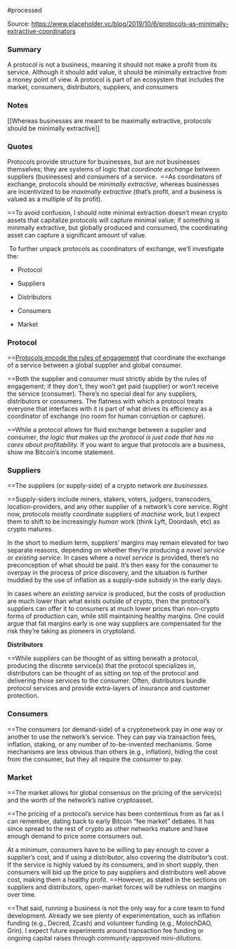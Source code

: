 #processed 

Source: https://www.placeholder.vc/blog/2019/10/6/protocols-as-minimally-extractive-coordinators

### Summary
A protocol is not a business, meaning it should not make a profit from its service. Although it should add value, it should be minimally extractive from a money point of view. A protocol is part of an ecosystem that includes the market, consumers, distributors, suppliers, and consumers
### Notes
[[Whereas businesses are meant to be maximally extractive, protocols should be minimally extractive]]

### Quotes
Protocols provide structure for businesses, but are _not_ businesses themselves; they are systems of logic that _coordinate exchange_ between suppliers (businesses) and consumers of a service.  ==As coordinators of exchange, protocols should be _minimally extractive_, whereas businesses are incentivized to be _maximally extractive_ (that’s profit, and a business is valued as a multiple of its profit).


==To avoid confusion, I should note minimal extraction doesn’t mean crypto assets that capitalize protocols will capture minimal value; if something is minimally extractive, but globally produced and consumed, the coordinating asset can capture a significant amount of value.

 To further unpack protocols as coordinators of exchange, we’ll investigate the:

- Protocol
    
- Suppliers
    
- Distributors
    
- Consumers
    
- Market

### Protocol

==[Protocols encode the rules of engagement](https://www.placeholder.vc/blog/2019/5/6/blockchains-are-bureaucracies-par-excellence) that coordinate the exchange of a service between a global supplier and global consumer.

==Both the supplier and consumer must strictly abide by the rules of engagement; if they don’t, they won’t get paid (supplier) or won’t receive the service (consumer). There’s no special deal for any suppliers, distributors or consumers. The flatness with which a protocol treats everyone that interfaces with it is part of what drives its efficiency as a coordinator of exchange (no room for human corruption or capture).

==While a protocol allows for fluid exchange between a supplier and consumer, _the logic that makes up the protocol is just code that has no cares about profitability._ If you want to argue that protocols are a business, show me Bitcoin’s income statement.

### Suppliers

==The suppliers (or supply-side) of a crypto network _are businesses._

==Supply-siders include miners, stakers, voters, judgers, transcoders, location-providers, and any other supplier of a network’s core service. Right now, protocols mostly coordinate suppliers of _machine_ work, but I expect them to shift to be increasingly _human_ work (think Lyft, Doordash, etc) as crypto matures.

In the short to medium term, suppliers’ margins may remain elevated for two separate reasons, depending on whether they’re producing a _novel service_ or _existing service_. In cases where a _novel service_ is provided, there’s no preconception of what should be paid. It’s then easy for the consumer to overpay in the process of price discovery, and the situation is further muddied by the use of inflation as a supply-side subsidy in the early days.

In cases where an _existing service_ is produced, but the costs of production are much lower than what exists outside of crypto, then the protocol’s suppliers can offer it to consumers at much lower prices than non-crypto forms of production can, while still maintaining healthy margins. One could argue that fat margins early is one way suppliers are compensated for the risk they’re taking as pioneers in cryptoland.

**Distributors**

==While suppliers can be thought of as sitting beneath a protocol, producing the discrete service(s) that the protocol specializes in, distributors can be thought of as sitting on top of the protocol and delivering those services to the consumer. Often, distributors bundle protocol services and provide extra-layers of insurance and customer protection.

### Consumers

==The consumers (or demand-side) of a cryptonetwork pay in one way or another to use the network’s service. They can pay via transaction fees, inflation, staking, or any number of to-be-invented mechanisms. Some mechanisms are less obvious than others (e.g., inflation), hiding the cost from the consumer, but they all require the consumer to pay.

### Market

==The market allows for global consensus on the pricing of the service(s) and the worth of the network’s native cryptoasset. 

==The pricing of a protocol’s service has been contentious from as far as I can remember, dating back to early Bitcoin “fee market” debates. It has since spread to the rest of crypto as other networks mature and have enough demand to price some consumers out.

At a minimum, consumers have to be willing to pay enough to cover a supplier’s cost, and if using a distributor, also covering the distributor’s cost. If the service is highly valued by its consumers, and in short supply, then consumers will bid up the price to pay suppliers and distributors well above cost, making them a healthy profit. ==However, as stated in the sections on suppliers and distributors, open-market forces will be ruthless on margins over time.

==That said, running a business is not the only way for a core team to fund development. Already we see plenty of experimentation, such as inflation funding (e.g., Decred, Zcash) and volunteer funding (e.g., MolochDAO, Grin). I expect future experiments around transaction fee funding or ongoing capital raises through community-approved mini-dilutions.

